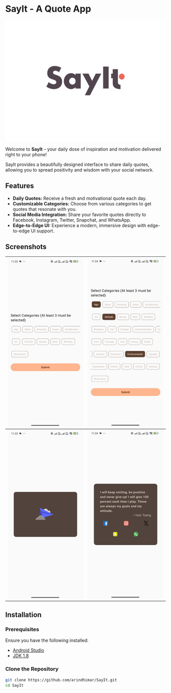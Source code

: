 # SayIt - A Quote App

![SayIt Logo](Logo/MainLogoSVG.png)

Welcome to **SayIt** – your daily dose of inspiration and motivation delivered right to your phone!

SayIt provides a beautifully designed interface to share daily quotes, allowing you to spread positivity and wisdom with your social network.

## Features

- **Daily Quotes:** Receive a fresh and motivational quote each day.
- **Customizable Categories:** Choose from various categories to get quotes that resonate with you.
- **Social Media Integration:** Share your favorite quotes directly to Facebook, Instagram, Twitter, Snapchat, and WhatsApp.
- **Edge-to-Edge UI:** Experience a modern, immersive design with edge-to-edge UI support.

## Screenshots

| ![Screenshot 1](Images/1.jpeg) | ![Screenshot 2](Images/2.jpeg) |
|:-------------------------------:|:-------------------------------:|
| ![Screenshot 3](Images/3.jpeg) | ![Screenshot 4](Images/4.jpeg) |

## Installation

### Prerequisites

Ensure you have the following installed:

- [Android Studio](https://developer.android.com/studio)
- [JDK 1.8](https://www.oracle.com/java/technologies/javase-jdk8-downloads.html)

### Clone the Repository

```bash
git clone https://github.com/arindhimar/SayIt.git
cd SayIt


 

